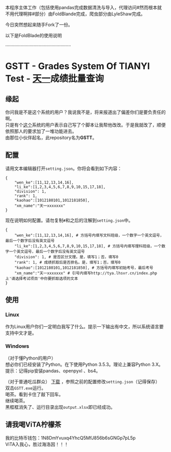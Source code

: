 本程序主体工作（包括使用pandas完成数据清洗与导入，代理访问#然而根本就不用代理啊摔#部分）由FoldBlande完成，爬虫部分由LyleShaw完成。

今日突然想起来随手Fork了一份。

以下是FoldBlade的使用说明


···················································


# GSTT - Grades System Of TIANYI Test - [天一](http://tya.lhsvr.cn/index.php)成绩批量查询

## 缘起
你问我是不是这个系统的用户？我说我不是，将来报道出了偏差你们是要负责任的啊。  
只是有个[这个](http://tya.lhsvr.cn/index.php)系统的用户表示自己写了个脚本让我帮他改改。于是我就改了，顺便依照那人的要求加了一堆功能进去。  
由那位小伙伴起名，此repository名为**GSTT**。  

## 配置
请用文本编辑器打开`setting.json`。你将会看到如下内容：
```
{
    "wen_ke":[11,12,13,14,16],
    "li_ke":[1,2,3,4,5,6,7,8,9,10,15,17,18],
    "division": 1,
    "rank": 1,
    "kaohao":[1012180101,1012181850],
    "xm_name":"天一xxxxxxx"
}
```
现在说明如何配置。请勿复制`#`和之后的注解到`setting.json`中。
```
{
    "wen_ke":[11,12,13,14,16], # 方括号内填写文科班级，一个数字一个英文逗号，最后一个数字后没有英文逗号
    "li_ke":[1,2,3,4,5,6,7,8,9,10,15,17,18], # 方括号内填写理科班级，一个数字一个英文逗号，最后一个数字后没有英文逗号
    "division": 1, # 是否区分文理。是，填写1；否，填写0
    "rank": 1, # 成绩抓取后是否排名。是，填写1；否，填写0
    "kaohao":[1012180101,1012181850], # 方括号内填写初始考号，最后考号
    "xm_name":"天一xxxxxxx" # 引号内填写http://tya.lhsvr.cn/index.php 上'请选择考试项目'中你要抓取选项的文本
}
```

## 使用
### Linux
作为Linux用户你们一定明白我写了什么。提示一下输出有中文，所以系统语言要支持中文才是。

### Windows
（对于懂Python的用户）  
想必你们已经安装了Python。在下使用Python 3.5.3。理论上兼容Python 3.X。  
提示：记得pip安装pandas、openpyxl 、bs4。  

（对于普通吃瓜群众）
[下载](https://github.com/Foldblade/GSTT/releases/download/1.0/GSTT.zip) ，参照之前的配置修改`setting.json`（记得保存）  
双击`GSTT.exe`运行。  
喝茶。看到卡住了敲下回车。  
继续喝茶。  
黑框框消失了、运行目录出现`output.xlsx`即已经成功。  

## 请我喝ViTA柠檬茶
我的比特币钱包：1N8DmYvuxq4YhcQ5MfJ856b6sGNGp7pL5p  
ViTA入我心，胜过海洛因！！！
